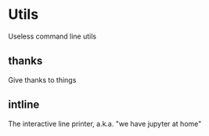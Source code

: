# Utils

Useless command line utils

## thanks

Give thanks to things

## intline

The interactive line printer, a.k.a. "we have jupyter at home"